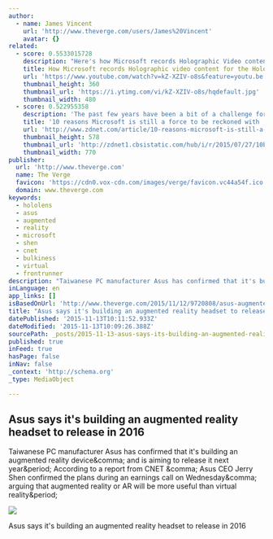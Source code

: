 ```yaml
---
author:
  - name: James Vincent
    url: 'http://www.theverge.com/users/James%20Vincent'
    avatar: {}
related:
  - score: 0.5533015728
    description: "Here's how Microsoft records Holographic Video content for the HoloLens: http://bit.ly/1evVNio Follow us on Twitter: http://twitter.com/gdgtarena Like us on Facebook: https://www.facebook.com/gdgtarena Visit our site: http://gdgtarena.com Make sure to like and subscribe :)"
    title: How Microsoft records Holographic video content for the HoloLens
    url: 'https://www.youtube.com/watch?v=kZ-XZIV-o8s&feature=youtu.be'
    thumbnail_height: 360
    thumbnail_url: 'https://i.ytimg.com/vi/kZ-XZIV-o8s/hqdefault.jpg'
    thumbnail_width: 480
  - score: 0.522955358
    description: 'The past few years have been a bit of a challenge for Microsoft, especially if you listen to the tech journalists writing about the company. From what many consider a failed Windows 8 launch to the plummeting sales of desktop computers, you might think the glory days for the company are well in the past.'
    title: '10 reasons Microsoft is still a force to be reckoned with | ZDNet'
    url: 'http://www.zdnet.com/article/10-reasons-microsoft-is-still-a-force-to-be-reckoned-with/'
    thumbnail_height: 578
    thumbnail_url: 'http://zdnet1.cbsistatic.com/hub/i/r/2015/07/27/10bebd15-2fe6-42c4-b0e9-0ae09569b1fd/thumbnail/770x578/052c4964cea52bf98c4007803f96904a/cortana-and-master-chief.gif'
    thumbnail_width: 770
publisher:
  url: 'http://www.theverge.com'
  name: The Verge
  favicon: 'https://cdn0.vox-cdn.com/images/verge/favicon.vc44a54f.ico'
  domain: www.theverge.com
keywords:
  - hololens
  - asus
  - augmented
  - reality
  - microsoft
  - shen
  - cnet
  - bulkiness
  - virtual
  - frontrunner
description: "Taiwanese PC manufacturer Asus has confirmed that it's building an augmented reality device, and is aiming to release it next year. According to a report from CNET , Asus CEO Jerry Shen confirmed the plans during an earnings call on Wednesday, arguing that augmented reality or AR will be more useful than virtual reality."
inLanguage: en
app_links: []
isBasedOnUrl: 'http://www.theverge.com/2015/11/12/9720808/asus-augmented-reality-ar-headset'
title: "Asus says it's building an augmented reality headset to release in 2016"
datePublished: '2015-11-13T10:11:52.933Z'
dateModified: '2015-11-13T10:09:26.388Z'
sourcePath: _posts/2015-11-13-asus-says-its-building-an-augmented-reality-headset-to-rele.md
published: true
inFeed: true
hasPage: false
inNav: false
_context: 'http://schema.org'
_type: MediaObject

---
```

<article style=""><h1>Asus says it's building an augmented reality headset to release in 2016</h1><p>Taiwanese PC manufacturer Asus has confirmed that it's building an augmented reality device&amp;comma; and is aiming to release it next year&amp;period; According to a report from CNET &amp;comma; Asus CEO Jerry Shen confirmed the plans during an earnings call on Wednesday&amp;comma; arguing that augmented reality or AR will be more useful than virtual reality&amp;period;</p><img src="https://cdn1.vox-cdn.com/thumbor/iMc_-3ZN87q5KAgMfayCcmn6jcY=/249x224:1799x1096/1600x900/cdn0.vox-cdn.com/uploads/chorus_image/image/47645413/DSCF1850.0.0.jpg" /></article>

Asus says it's building an augmented reality headset to release in 2016